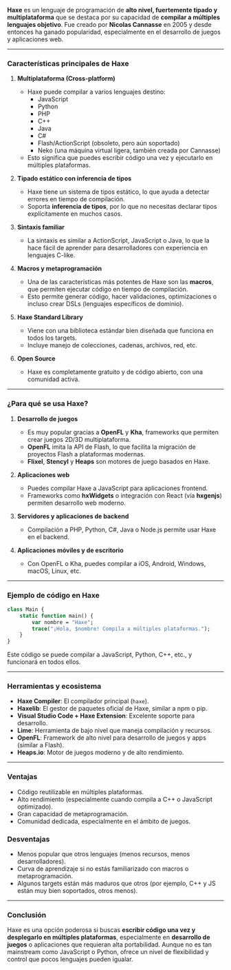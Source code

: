 **Haxe** es un lenguaje de programación de **alto nivel, fuertemente tipado y multiplataforma** que se destaca por su capacidad de **compilar a múltiples lenguajes objetivo**. 
Fue creado por **Nicolas Cannasse** en 2005 y desde entonces ha ganado popularidad, especialmente en el desarrollo de juegos y aplicaciones web.

---

### Características principales de Haxe

1. **Multiplataforma (Cross-platform)**
   - Haxe puede compilar a varios lenguajes destino:
     - JavaScript
     - Python
     - PHP
     - C++
     - Java
     - C#
     - Flash/ActionScript (obsoleto, pero aún soportado)
     - Neko (una máquina virtual ligera, también creada por Cannasse)
   - Esto significa que puedes escribir código una vez y ejecutarlo en múltiples plataformas.

2. **Tipado estático con inferencia de tipos**
   - Haxe tiene un sistema de tipos estático, lo que ayuda a detectar errores en tiempo de compilación.
   - Soporta **inferencia de tipos**, por lo que no necesitas declarar tipos explícitamente en muchos casos.

3. **Sintaxis familiar**
   - La sintaxis es similar a ActionScript, JavaScript o Java, lo que la hace fácil de aprender para desarrolladores con experiencia en lenguajes C-like.

4. **Macros y metaprogramación**
   - Una de las características más potentes de Haxe son las **macros**, que permiten ejecutar código en tiempo de compilación.
   - Esto permite generar código, hacer validaciones, optimizaciones o incluso crear DSLs (lenguajes específicos de dominio).

5. **Haxe Standard Library**
   - Viene con una biblioteca estándar bien diseñada que funciona en todos los targets.
   - Incluye manejo de colecciones, cadenas, archivos, red, etc.

6. **Open Source**
   - Haxe es completamente gratuito y de código abierto, con una comunidad activa.

---

### ¿Para qué se usa Haxe?

1. **Desarrollo de juegos**
   - Es muy popular gracias a **OpenFL** y **Kha**, frameworks que permiten crear juegos 2D/3D multiplataforma.
   - **OpenFL** imita la API de Flash, lo que facilita la migración de proyectos Flash a plataformas modernas.
   - **Flixel**, **Stencyl** y **Heaps** son motores de juego basados en Haxe.

2. **Aplicaciones web**
   - Puedes compilar Haxe a JavaScript para aplicaciones frontend.
   - Frameworks como **hxWidgets** o integración con React (vía **hxgenjs**) permiten desarrollo web moderno.

3. **Servidores y aplicaciones de backend**
   - Compilación a PHP, Python, C#, Java o Node.js permite usar Haxe en el backend.

4. **Aplicaciones móviles y de escritorio**
   - Con OpenFL o Kha, puedes compilar a iOS, Android, Windows, macOS, Linux, etc.

---

### Ejemplo de código en Haxe

```haxe
class Main {
    static function main() {
        var nombre = "Haxe";
        trace("¡Hola, $nombre! Compila a múltiples plataformas.");
    }
}
```

Este código se puede compilar a JavaScript, Python, C++, etc., y funcionará en todos ellos.

---

### Herramientas y ecosistema

- **Haxe Compiler**: El compilador principal (`haxe`).
- **Haxelib**: El gestor de paquetes oficial de Haxe, similar a npm o pip.
- **Visual Studio Code + Haxe Extension**: Excelente soporte para desarrollo.
- **Lime**: Herramienta de bajo nivel que maneja compilación y recursos.
- **OpenFL**: Framework de alto nivel para desarrollo de juegos y apps (similar a Flash).
- **Heaps.io**: Motor de juegos moderno y de alto rendimiento.

---

### Ventajas

- Código reutilizable en múltiples plataformas.
- Alto rendimiento (especialmente cuando compila a C++ o JavaScript optimizado).
- Gran capacidad de metaprogramación.
- Comunidad dedicada, especialmente en el ámbito de juegos.

### Desventajas

- Menos popular que otros lenguajes (menos recursos, menos desarrolladores).
- Curva de aprendizaje si no estás familiarizado con macros o metaprogramación.
- Algunos targets están más maduros que otros (por ejemplo, C++ y JS están muy bien soportados, otros menos).

---

### Conclusión

Haxe es una opción poderosa si buscas **escribir código una vez y desplegarlo en múltiples plataformas**, especialmente en **desarrollo de juegos** o aplicaciones que requieran alta portabilidad. Aunque no es tan mainstream como JavaScript o Python, ofrece un nivel de flexibilidad y control que pocos lenguajes pueden igualar.
